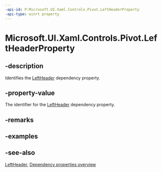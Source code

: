 ```yaml
---
-api-id: P:Microsoft.UI.Xaml.Controls.Pivot.LeftHeaderProperty
-api-type: winrt property
---
```


<!-- Property syntax
public Windows.UI.Xaml.DependencyProperty LeftHeaderProperty { get; }
-->

# Microsoft.UI.Xaml.Controls.Pivot.LeftHeaderProperty

## -description
Identifies the [LeftHeader](pivot_leftheader.md) dependency property.

## -property-value
The identifier for the [LeftHeader](pivot_leftheader.md) dependency property.

## -remarks

## -examples

## -see-also
[LeftHeader](pivot_leftheader.md), [Dependency properties overview](/windows/uwp/xaml-platform/dependency-properties-overview)

